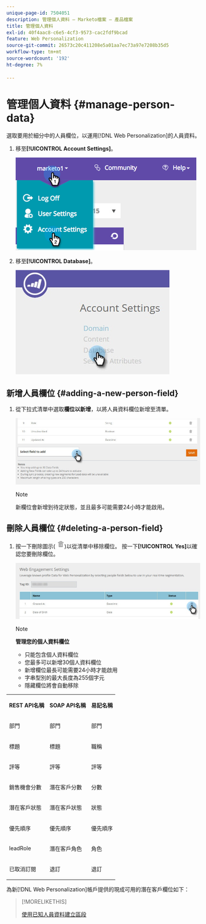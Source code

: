 ```yaml
---
unique-page-id: 7504051
description: 管理個人資料 — Marketo檔案 — 產品檔案
title: 管理個人資料
exl-id: 40f4aac8-c6e5-4cf3-9573-cac2fdf9bcad
feature: Web Personalization
source-git-commit: 26573c20c411208e5a01aa7ec73a97e7208b35d5
workflow-type: tm+mt
source-wordcount: '192'
ht-degree: 7%

---
```


# 管理個人資料 {#manage-person-data}

選取要用於細分中的人員欄位，以運用[!DNL Web Personalization]的人員資料。

1. 移至&#x200B;**[!UICONTROL Account Settings]**。

   ![](assets/image2015-5-7-15-3a17-3a23.png)

1. 移至&#x200B;**[!UICONTROL Database]**。

   ![](assets/account-settings-dropdown-database.jpg)

## 新增人員欄位 {#adding-a-new-person-field}

1. 從下拉式清單中選取&#x200B;**欄位以新增**，以將人員資料欄位新增至清單。

   ![](assets/add-a-person-field-hand.jpg)

   >[!NOTE]
   >
   >新欄位會新增到待定狀態，並且最多可能需要24小時才能啟用。

## 刪除人員欄位 {#deleting-a-person-field}

1. 按一下刪除圖示( ![—](assets/image2015-3-24-13-3a45-3a56.png))以從清單中移除欄位。 按一下&#x200B;**[!UICONTROL Yes]**&#x200B;以確認您要刪除欄位。

   ![](assets/web-engagement-settings-delete.jpg)

   >[!NOTE]
   >
   >**管理您的個人資料欄位**
   >
   >* 只能包含個人資料欄位
   >* 您最多可以新增30個人資料欄位
   >* 新增欄位最長可能需要24小時才能啟用
   >* 字串型別的最大長度為255個字元
   >* 隱藏欄位將會自動移除

<table>
 <tbody>
  <tr>
   <th><p>REST API名稱</p></th>
   <th><p>SOAP API名稱</p></th>
   <th><p>易記名稱</p></th>
  </tr>
  <tr>
   <td><p>部門</p></td>
   <td><p>部門</p></td>
   <td><p>部門</p></td>
  </tr>
  <tr>
   <td><p>標題</p></td>
   <td><p>標題</p></td>
   <td><p>職稱</p></td>
  </tr>
  <tr>
   <td><p>評等</p></td>
   <td><p>評等</p></td>
   <td><p>評等</p></td>
  </tr>
  <tr>
   <td><p>銷售機會分數</p></td>
   <td><p>潛在客戶分數</p></td>
   <td><p>分數</p></td>
  </tr>
  <tr>
   <td><p>潛在客戶狀態</p></td>
   <td><p>潛在客戶狀態</p></td>
   <td><p>狀態</p></td>
  </tr>
  <tr>
   <td><p>優先順序</p></td>
   <td><p>優先順序</p></td>
   <td><p>優先順序</p></td>
  </tr>
  <tr>
   <td><p>leadRole</p></td>
   <td><p>潛在客戶角色</p></td>
   <td><p>角色</p></td>
  </tr>
  <tr>
   <td><p>已取消訂閱</p></td>
   <td><p>退訂</p></td>
   <td><p>退訂</p></td>
  </tr>
 </tbody>
</table>

為新[!DNL Web Personalization]帳戶提供的現成可用的潛在客戶欄位如下：

>[!MORELIKETHIS]
>
>[使用已知人員資料建立區段](/help/marketo/product-docs/web-personalization/using-web-segments/create-a-segment-using-known-person-data.md)
